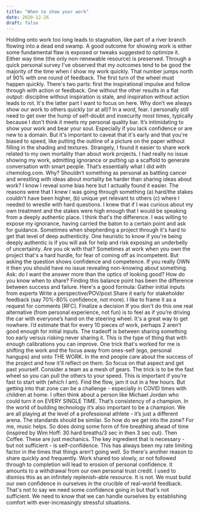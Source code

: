 ```yaml
---
title: "When to show your work"
date: 2020-12-26
draft: false
---
```


Holding onto work too long leads to stagnation, like part of a river branch flowing into a dead end swamp. 
A good outcome for showing work is either some fundamental flaw is exposed or tweaks suggested to optimize it. Either way time (the only non-renewable resource) is preserved. Through a quick personal survey I've observed that my outcomes tend to be good the majority of the time when I show my work quickly. That number jumps north of 90% with one round of feedback. The first turn of the wheel must happen quickly. There's two parts: first the inspirational impulse and follow through with action or feedback. One without the other results in a flat output: discipline without inspiration is stale, and inspiration without action leads to rot. It's the latter part I want to focus on here. 
Why don’t we always show our work to others quickly (or at all)? In a word, fear. I personally still need to get over the hump of self-doubt and insecurity most times, typically because I don't think it meets my personal quality bar. It’s intimidating to show your work and bear your soul. Especially if you lack confidence or are new to a domain. But it's important to caveat that it's early and that you're biased to speed, like putting the outline of a picture on the paper without filling in the shading and textures. 
Strangely, I found it easier to share work related to my own mortality than about work projects. I had really no issue showing my work, admitting ignorance or putting up a scaffold to generate conversation with smart people. That’s essentially what I did with chemolog.com. Why?
Shouldn’t something as personal as battling cancer and wrestling with ideas about mortality be harder than sharing ideas about work? I know I reveal some bias here but I actually found it easier. The reasons were that I knew I was going through something (a) hard/the stakes couldn't have been higher, (b) unique yet relevant to others (c) where I needed to wrestle with hard questions. I knew that if I was curious about my own treatment and the stakes were high enough that I would be speaking from a deeply authentic place. I think that's the difference. I was willing to expose my ignorance, having carried the baton to a certain point and ask for guidance. 
Sometimes when shepherding a project through it's hard to get that level of deep authenticity. One heuristic to know if you're being deeply authentic is if you will ask for help and risk exposing an underbelly of uncertainty. Are you ok with that? Sometimes at work when you own the project that's a hard hurdle, for fear of coming off as incompetent. But asking the question shows confidence and competence. If you really OWN it then you should have no issue revealing non-knowing about something. Ask: do I want the answer more than the optics of looking good?
How do you know when to share? Finding this balance point has been the difference between success and failure. Here's a good formula:
Gather initial inputs from experts
Write a perspective/POV/post
Share it early for stakeholder feedback (say 70%-80% confidence, not more). I like to frame it as a request for comments [RFC].
Finalize a decision
If you don't do this one real alternative (from personal experience, not fun) is to feel as if you’re driving the car with everyone’s hand on the steering wheel. It's a great way to get nowhere.
I’d estimate that for every 10 pieces of work, perhaps 2 aren't good enough for initial inputs. The tradeoff is between sharing something too early versus risking never sharing it. This is the type of thing that with enough calibrations you can improve. 
One trick that's worked for me is shifting the work and the focus away from ones-self (ego, personal hangups) and onto THE WORK. In the end people care about the success of the project and how it'll reflect on them. So focus on that aspect and get past yourself. Consider a team as a mesh of gears. The trick is to be the fast wheel so you can pull the others to your speed. This is important if you’re fast to start with (which I am).
Find the flow, jam it out in a few hours. But getting into that zone can be a challenge - especially in COVID times with children at home. I often think about a person like Michael Jordan who could turn it on EVERY SINGLE TIME. That’s consistency of a champion. In the world of building technology it’s also important to be a champion. We are all playing at the level of a professional athlete - it’s just a different arena. The standards should be similar.
So how do we get into the zone? For me, music helps. So does doing some form of fire breathing ahead of time (inspired by Wim Hoff: 30 hard breaths/3 sec in then 3 sec out). Then Coffee. These are just mechanics. The key ingredient that is necessary - but not sufficient - is self-confidence. This has always been my rate limiting factor in the times that things aren’t going well.
So there's another reason to share quickly and frequently. Work shared too slowly, or not followed through to completion will lead to erosion of personal confidence. It amounts to a withdrawal from our own personal trust credit. I used to dismiss this as an infinitely replenish-able resource. It is not. We must build our own confidence in ourselves in the crucible of real-world feedback. That's not to say we need some confidence going in but that's not sufficient. We need to know that we can handle ourselves by establishing comfort with ever-increasingly stressful situations. 